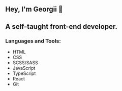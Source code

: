 
<h2>Hey, I'm Georgii 👋 </h2>
<h2>A self-taught front-end developer.</h2>
<h3 align="left">Languages and Tools:</h3>
<ul>
  <li>HTML</li>
  <li>CSS</li>
  <li>SCSS/SASS</li>
  <li>JavaScript</li>
  <li>TypeScript</li>
  <li>React</li>
  <li>Git</li>
</ul>


